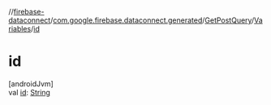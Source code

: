 //[firebase-dataconnect](../../../../index.md)/[com.google.firebase.dataconnect.generated](../../index.md)/[GetPostQuery](../index.md)/[Variables](index.md)/[id](id.md)

# id

[androidJvm]\
val [id](id.md): [String](https://kotlinlang.org/api/latest/jvm/stdlib/kotlin/-string/index.html)
